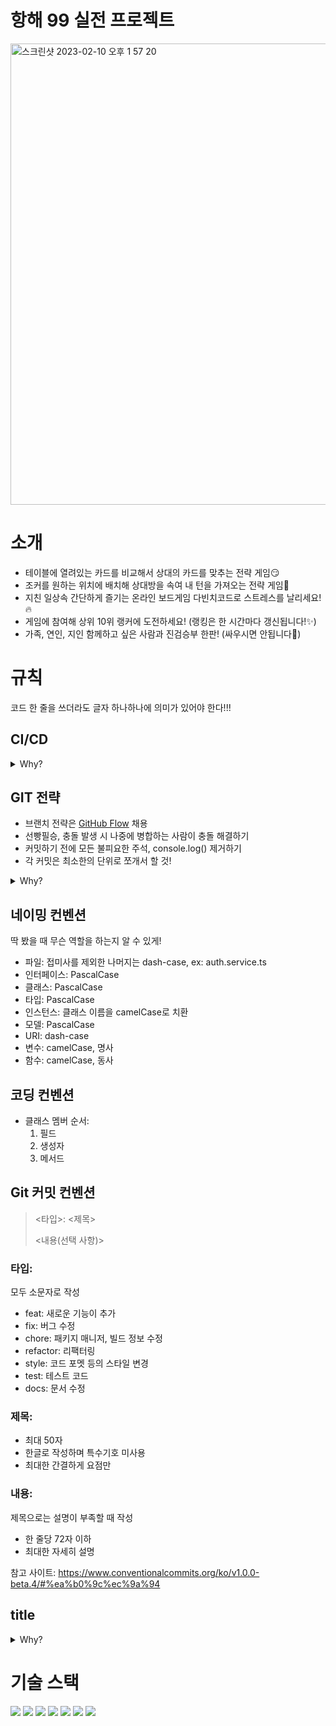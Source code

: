 # 항해 99 실전 프로젝트

<img width="738" alt="스크린샷 2023-02-10 오후 1 57 20" src="https://user-images.githubusercontent.com/117972533/218005049-a2cd84d1-05fb-4022-abbe-ae374472e1b9.png">


# 소개

* 테이블에 열려있는 카드를 비교해서 상대의 카드를 맞추는 전략 게임😏
* 조커를 원하는 위치에 배치해 상대방을 속여 내 턴을 가져오는 전략 게임🤥
* 지친 일상속 간단하게 즐기는 온라인 보드게임 다빈치코드로 스트레스를 날리세요!🔥
* 게임에 참여해 상위 10위 랭커에 도전하세요! (랭킹은 한 시간마다 갱신됩니다!✨)
* 가족, 연인, 지인 함께하고 싶은 사람과 진검승부 한판! (싸우시면 안됩니다🙏)

# 규칙

코드 한 줄을 쓰더라도 글자 하나하나에 의미가 있어야 한다!!!

## CI/CD

<details>
<summary>Why?</summary>
<p>
여러 프로젝트를 진행하다 자연스레 중요하다 생각되는 점이 있었는데, 바로 즉각적인 피드백과 지속적인 품질 유지다. 이를 극대화한 것이 바로 CI는 개념이며 여기서 조금 더 나아간 CI/CD가 있다. 추가로 CI/CD가 속도와 효율은 추구한다는 점이 지금 상황에서 이를 채용하기에 충분했다.
</p>
</details>

## GIT 전략

- 브랜치 전략은 [GitHub Flow](https://subicura.com/git/guide/github-flow.html#github-flow-%E1%84%87%E1%85%A1%E1%86%BC%E1%84%89%E1%85%B5%E1%86%A8) 채용
- 선빵필승, 충돌 발생 시 나중에 병합하는 사람이 충돌 해결하기
- 커밋하기 전에 모든 불피요한 주석, console.log() 제거하기
- 각 커밋은 최소한의 단위로 쪼개서 할 것!

<details>
<summary>Why?</summary>
<p>
개발을 공부하면서 Git을 접하게 됐고 협업도 해보며 다양한 전약을 도입해봤다. 처음에는 각자의 브랜치를 만들어 작업한 뒤, 특정 주기마다 메인 브랜치와 병합하는 전략을 사용 해봤지만 브랜치 하나의 생명 주기가 사실상 무한하므로 서로의 피드백은 거의 배포 직전에서야 이루어졌다. 이는 누군가 한 번 잘못된 방향으로 향했을 경우 좋지 못한 결과를 낳았다.
Git Flow라는 전략도 사용해 봤지만 적은 인원으로 이뤄진 프로젝트에 이를 적용하기에는 쓸모 없는 단계가 너무 많았다.
결국 하나의 브랜치에만 집중하자! 대신 테스트와 배포를 자동화하는 방향으로 가자!라는 생각으로 GitHub Flow라는 전략을 사용하기로 했다.
</p>
</details>

## 네이밍 컨벤션

딱 봤을 때 무슨 역할을 하는지 알 수 있게!

- 파일: 접미사를 제외한 나머지는 dash-case, ex: auth.service.ts
- 인터페이스: PascalCase
- 클래스: PascalCase
- 타입: PascalCase
- 인스턴스: 클래스 이름을 camelCase로 치환
- 모델: PascalCase
- URI: dash-case
- 변수: camelCase, 명사
- 함수: camelCase, 동사

## 코딩 컨벤션

- 클래스 멤버 순서:
  1. 필드
  2. 생성자
  3. 메서드

## Git 커밋 컨벤션

> <타입>: <제목>
>
> <내용(선택 사항)>

### 타입:

모두 소문자로 작성

- feat: 새로운 기능이 추가
- fix: 버그 수정
- chore: 패키지 매니저, 빌드 정보 수정
- refactor: 리팩터링
- style: 코드 포멧 등의 스타일 변경
- test: 테스트 코드
- docs: 문서 수정

### 제목:

- 최대 50자
- 한글로 작성하며 특수기호 미사용
- 최대한 간결하게 요점만

### 내용:

제목으로는 설명이 부족할 때 작성

- 한 줄당 72자 이하
- 최대한 자세히 설명

참고 사이트: https://www.conventionalcommits.org/ko/v1.0.0-beta.4/#%ea%b0%9c%ec%9a%94


## title

<details>
<summary>Why?</summary>
<p>
</p>
</details>

# 기술 스택

<img src="https://img.shields.io/static/v1?label=&color=339933&message=Node.js&logo=Node.js&style=flat-square&logoColor=ffffff"> <img src="https://img.shields.io/static/v1?label=&color=000000&message=Express&logo=Express&style=flat-square&logoColor=ffffff"> <img src="https://img.shields.io/static/v1?label=&color=%23010101&message=Socket.io&logo=Socket.io&style=flat-square&logoColor=ffffff"> <img src="https://img.shields.io/static/v1?label=&color=%23DC382D&message=Redis&logo=Redis&style=flat-square&logoColor=ffffff"> <img src="https://img.shields.io/static/v1?label=&color=%234479A1&message=MySQL&logo=MySQL&style=flat-square&logoColor=ffffff"> <img src="https://img.shields.io/static/v1?label=&color=%23000000&message=JSON Web Tokens&logo=JSON Web Tokens&style=flat-square&logoColor=ffffff"> <img src="https://img.shields.io/static/v1?label=&color=%235A29E4&message=Axios&logo=Axios&style=flat-square&logoColor=ffffff">
